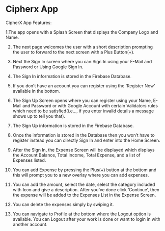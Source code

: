 # Cipherx App

CipherX App Features:

1.The app opens with a Splash Screen that displays the Company Logo and Name.

2. The next page welcomes the user with a short description prompting the user to forward to the next screen with a Plus Button(+).
   
4. Next the Sign In screen where you can Sign In using your E-Mail and Password or Using Google Sign In.
   
6. The Sign In information is stored in the Firebase Database.
   
8. If you don’t have an account you can register using the ‘Register Now’ available in the bottom.
9. The Sign Up Screen opens where you can register using your Name, E-Mail and Password or with Google Account with certain Validators rules which need to be satisfied(i.e…, if you enter invalid details a message shows up to tell you that). 
10. The Sign Up information is stored in the Firebase Database.
11. Once the information is stored in the Database then you won't have to register instead you can directly Sign In and enter into the Home Screen.
12. After the Sign In, the Expense Screen will be displayed which displays the Account Balance, Total Income, Total Expense, and  a list of Expenses listed.
13. You can add Expense by pressing the Plus(+) button at the bottom and this will prompt you to a new overlay where you can add expenses.
14. You can add the amount, select the date, select the category included with Icon and give a description. After you’ve done click ‘Continue’, then the expense will be added to the Expenses List in the Expense Screen.
15. You can delete the expenses simply by swiping it.
16. You can navigate to Profile at the bottom where the Logout option is available. You can Logout after your work is done or want to login in with another account. 

